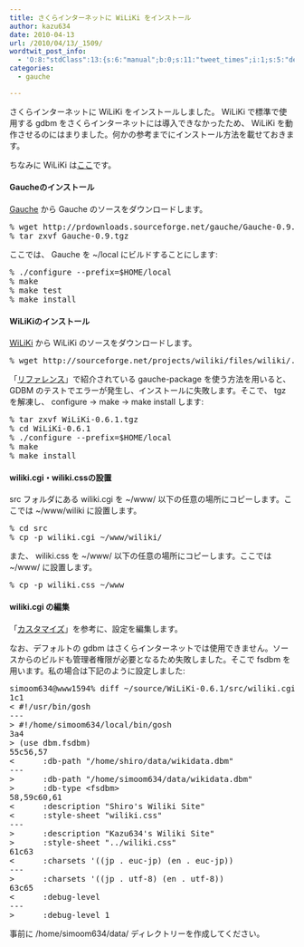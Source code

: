 ```yaml
---
title: さくらインターネットに WiLiKi をインストール
author: kazu634
date: 2010-04-13
url: /2010/04/13/_1509/
wordtwit_post_info:
  - 'O:8:"stdClass":13:{s:6:"manual";b:0;s:11:"tweet_times";i:1;s:5:"delay";i:0;s:7:"enabled";i:1;s:10:"separation";s:2:"60";s:7:"version";s:3:"3.7";s:14:"tweet_template";b:0;s:6:"status";i:2;s:6:"result";a:0:{}s:13:"tweet_counter";i:2;s:13:"tweet_log_ids";a:1:{i:0;i:5221;}s:9:"hash_tags";a:0:{}s:8:"accounts";a:1:{i:0;s:7:"kazu634";}}'
categories:
  - gauche

---
```

<div class="section">
<p>
    さくらインターネットに WiLiKi をインストールしました。 WiLiKi で標準で使用する gdbm をさくらインターネットには導入できなかったため、 WiLiKi を動作させるのにはまりました。何かの参考までにインストール方法を載せておきます。
</p>
  
<p>
    ちなみに WiLiKi は<a href="http://simoom634.sakura.ne.jp/wiliki/wiliki.cgi" onclick="__gaTracker('send', 'event', 'outbound-article', 'http://simoom634.sakura.ne.jp/wiliki/wiliki.cgi', 'ここ');" target="_blank">ここ</a>です。
</p>
  
<h4>
    Gaucheのインストール
</h4>
  
<p>
<a href="http://practical-scheme.net/gauche/download-j.html" onclick="__gaTracker('send', 'event', 'outbound-article', 'http://practical-scheme.net/gauche/download-j.html', 'Gauche');" target="_blank">Gauche</a> から Gauche のソースをダウンロードします。
</p>
  
<pre class="syntax-highlight">
% wget http://prdownloads.sourceforge.net/gauche/Gauche<span class="synConstant">-0</span>.<span class="synConstant">9</span>.tgz
% tar zxvf Gauche<span class="synConstant">-0</span>.<span class="synConstant">9</span>.tgz
</pre>
  
<p>
    ここでは、 Gauche を ~/local にビルドすることにします:
</p>
  
<pre class="syntax-highlight">
% ./configure <span class="synSpecial">--prefix=</span><span class="synPreProc">$HOME</span>/<span class="synStatement">local</span>
% make
% make <span class="synStatement">test</span>
% make <span class="synStatement">install</span>
</pre>
  
<h4>
    WiLiKiのインストール
</h4>
  
<p>
<a href="http://sourceforge.net/projects/wiliki/files/wiliki/0.6.1/WiLiKi-0.6.1.tgz/download" onclick="__gaTracker('send', 'event', 'outbound-article', 'http://sourceforge.net/projects/wiliki/files/wiliki/0.6.1/WiLiKi-0.6.1.tgz/download', 'WiLiKi');" target="_blank">WiLiKi</a> から WiLiKi のソースをダウンロードします。
</p>
  
<pre class="syntax-highlight">
% wget http://sourceforge.net/projects/wiliki/files/wiliki/<span class="synConstant"></span>.<span class="synConstant">6</span>.<span class="synConstant">1</span>/WiLiKi<span class="synConstant">-0</span>.<span class="synConstant">6</span>.<span class="synConstant">1</span>.tgz/download
</pre>
  
<p>
    「<a href="http://practical-scheme.net/wiliki/wiliki.cgi?WiLiKi%3a%E3%83%AA%E3%83%95%E3%82%A1%E3%83%AC%E3%83%B3%E3%82%B9%E3%83%9E%E3%83%8B%E3%83%A5%E3%82%A2%E3%83%AB%3a%E3%82%A4%E3%83%B3%E3%82%B9%E3%83%88%E3%83%BC%E3%83%AB" onclick="__gaTracker('send', 'event', 'outbound-article', 'http://practical-scheme.net/wiliki/wiliki.cgi?WiLiKi%3a%E3%83%AA%E3%83%95%E3%82%A1%E3%83%AC%E3%83%B3%E3%82%B9%E3%83%9E%E3%83%8B%E3%83%A5%E3%82%A2%E3%83%AB%3a%E3%82%A4%E3%83%B3%E3%82%B9%E3%83%88%E3%83%BC%E3%83%AB', 'リファレンス');" target="_blank">リファレンス</a>」で紹介されている gauche-package を使う方法を用いると、 GDBM のテストでエラーが発生し、インストールに失敗します。そこで、 tgz を解凍し、 configure → make → make install します:
</p>
  
<pre class="syntax-highlight">
% tar zxvf WiLiKi<span class="synConstant">-0</span>.<span class="synConstant">6</span>.<span class="synConstant">1</span>.tgz
% <span class="synStatement">cd</span> WiLiKi<span class="synConstant">-0</span>.<span class="synConstant">6</span>.<span class="synConstant">1</span>
% ./configure <span class="synSpecial">--prefix=</span><span class="synPreProc">$HOME</span>/<span class="synStatement">local</span>
% make
% make <span class="synStatement">install</span>
</pre>
  
<h4>
    wiliki.cgi・wiliki.cssの設置
</h4>
  
<p>
    src フォルダにある wiliki.cgi を ~/www/ 以下の任意の場所にコピーします。ここでは ~/www/wiliki に設置します。
</p>
  
<pre class="syntax-highlight">
% <span class="synStatement">cd</span> src
% cp <span class="synSpecial">-p</span> wiliki.cgi ~/www/wiliki/
</pre>
  
<p>
    また、 wiliki.css を ~/www/ 以下の任意の場所にコピーします。ここでは ~/www/ に設置します。
</p>
  
<pre class="syntax-highlight">
% cp <span class="synSpecial">-p</span> wiliki.css ~/www
</pre>
  
<h4>
    wiliki.cgi の編集
</h4>
  
<p>
    「<a href="http://practical-scheme.net/wiliki/wiliki.cgi?WiLiKi%3a%E3%83%AA%E3%83%95%E3%82%A1%E3%83%AC%E3%83%B3%E3%82%B9%E3%83%9E%E3%83%8B%E3%83%A5%E3%82%A2%E3%83%AB%3a%E3%82%A4%E3%83%B3%E3%82%B9%E3%83%88%E3%83%BC%E3%83%AB#H-cawcyt" onclick="__gaTracker('send', 'event', 'outbound-article', 'http://practical-scheme.net/wiliki/wiliki.cgi?WiLiKi%3a%E3%83%AA%E3%83%95%E3%82%A1%E3%83%AC%E3%83%B3%E3%82%B9%E3%83%9E%E3%83%8B%E3%83%A5%E3%82%A2%E3%83%AB%3a%E3%82%A4%E3%83%B3%E3%82%B9%E3%83%88%E3%83%BC%E3%83%AB#H-cawcyt', 'カスタマイズ');" target="_blank">カスタマイズ</a>」を参考に、設定を編集します。
</p>
  
<p>
    なお、デフォルトの gdbm はさくらインターネットでは使用できません。ソースからのビルドも管理者権限が必要となるため失敗しました。そこで fsdbm を用います。私の場合は下記のように設定しました:
</p>
  
<pre class="syntax-highlight">
simoom634@www1594% diff ~/<span class="synStatement">source</span>/WiLiKi<span class="synConstant">-0</span>.<span class="synConstant">6</span>.<span class="synConstant">1</span>/src/wiliki.cgi wiliki.cgi           ~/www/wiliki <span class="synStatement">[</span><span class="synConstant">3743</span><span class="synStatement">]</span>
1c1
<span class="synStatement">&#60;</span><span class="synComment"> #!/usr/bin/gosh</span>
---
<span class="synStatement">&#62;</span><span class="synComment"> #!/home/simoom634/local/bin/gosh</span>
3a4
<span class="synStatement">&#62;</span> <span class="synStatement">(</span>use dbm.fsdbm<span class="synStatement">)</span>
55c56,<span class="synConstant">57</span>
<span class="synStatement">&#60;</span>      :db-path <span class="synStatement">&#34;</span><span class="synConstant">/home/shiro/data/wikidata.dbm</span><span class="synStatement">&#34;</span>
---
<span class="synStatement">&#62;</span>      :db-path <span class="synStatement">&#34;</span><span class="synConstant">/home/simoom634/data/wikidata.dbm</span><span class="synStatement">&#34;</span>
<span class="synStatement">&#62;</span>      :db-<span class="synStatement">type</span> <span class="synStatement">&#60;</span>fsdbm<span class="synStatement">&#62;</span>
<span class="synConstant">58</span>,59c60,<span class="synConstant">61</span>
<span class="synStatement">&#60;</span>      :description <span class="synStatement">&#34;</span><span class="synConstant">Shiro's Wiliki Site</span><span class="synStatement">&#34;</span>
<span class="synStatement">&#60;</span>      :style-sheet <span class="synStatement">&#34;</span><span class="synConstant">wiliki.css</span><span class="synStatement">&#34;</span>
---
<span class="synStatement">&#62;</span>      :description <span class="synStatement">&#34;</span><span class="synConstant">Kazu634's Wiliki Site</span><span class="synStatement">&#34;</span>
<span class="synStatement">&#62;</span>      :style-sheet <span class="synStatement">&#34;</span><span class="synConstant">../wiliki.css</span><span class="synStatement">&#34;</span>
61c63
<span class="synStatement">&#60;</span>      :charsets <span class="synStatement">'</span><span class="synConstant">((jp . euc-jp) (en . euc-jp))</span>
<span class="synConstant">---</span>
<span class="synConstant">&#62;      :charsets </span><span class="synStatement">'</span><span class="synSpecial">((</span>jp . utf<span class="synConstant">-8</span>) (en . utf<span class="synConstant">-8</span><span class="synSpecial">))</span>
63c65
<span class="synStatement">&#60;</span>      :debug-level <span class="synConstant"></span>
---
<span class="synStatement">&#62;</span>      :debug-level <span class="synConstant">1</span>
</pre>
  
<p>
    事前に /home/simoom634/data/ ディレクトリーを作成してください。
</p>
</div>